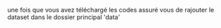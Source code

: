 une fois que vous avez téléchargé les codes assuré vous de rajouter le dataset dans le dossier principal 'data'
